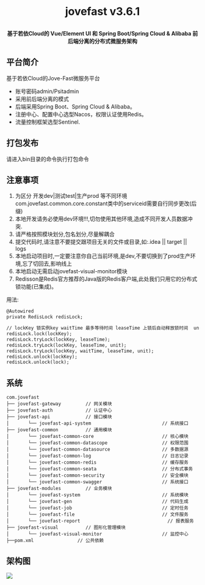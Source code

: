 
<h1 align="center" style="margin: 30px 0 30px; font-weight: bold;">jovefast v3.6.1</h1>
<h4 align="center">基于若依Cloud的 Vue/Element UI 和 Spring Boot/Spring Cloud & Alibaba 前后端分离的分布式微服务架构</h4>


## 平台简介
基于若依Cloud的Jove-Fast微服务平台
* 账号密码admin/Psitadmin
* 采用前后端分离的模式
* 后端采用Spring Boot、Spring Cloud & Alibaba。
* 注册中心、配置中心选型Nacos，权限认证使用Redis。
* 流量控制框架选型Sentinel.

## 打包发布
请进入bin目录的命令执行打包命令

## 注意事项
1. 为区分 开发dev|测试test|生产prod 等不同环境 com.jovefast.common.core.constant类中的serviceid需要自行同步更改(后缀)
2. 本地开发请务必使用dev环境!!!,切勿使用其他环境,造成不同开发人员数据冲突.
3. 请严格按照模块划分,包名划分,尽量解耦合  
4. 提交代码时,请注意不要提交跟项目无关的文件或目录,如:.idea || target || logs
5. 本地启动项目时,一定要注意你自己当前环境,是dev,不要切换到了prod生产环境,忘了切回去,影响线上
6. 本地启动无需启动jovefast-visual-monitor模块
7. Redisson是Redis官方推荐的Java版的Redis客户端,此处我们只用它的分布式锁功能(已集成)。

用法:
```markdown
@Autowired
private RedisLock redisLock;

// lockKey 锁实例key waitTime 最多等待时间 leaseTime 上锁后自动释放锁时间  unit 时间颗粒度
redisLock.lock(lockKey);
redisLock.tryLock(lockKey, leaseTime);
redisLock.tryLock(lockKey, leaseTime, unit);
redisLock.tryLock(lockKey, waitTime, leaseTime, unit);
redisLock.unlock(lockKey);
redisLock.unlock(lock);
```

## 系统

~~~
com.jovefast     
├── jovefast-gateway         // 网关模块
├── jovefast-auth            // 认证中心
├── jovefast-api             // 接口模块
│       └── jovefast-api-system                          // 系统接口
├── jovefast-common          // 通用模块
│       └── jovefast-common-core                         // 核心模块
│       └── jovefast-common-datascope                    // 权限范围
│       └── jovefast-common-datasource                   // 多数据源
│       └── jovefast-common-log                          // 日志记录
│       └── jovefast-common-redis                        // 缓存服务
│       └── jovefast-common-seata                        // 分布式事务
│       └── jovefast-common-security                     // 安全模块
│       └── jovefast-common-swagger                      // 系统接口
├── jovefast-modules         // 业务模块
│       └── jovefast-system                              // 系统模块 
│       └── jovefast-gen                                 // 代码生成 
│       └── jovefast-job                                 // 定时任务 
│       └── jovefast-file                                // 文件服务 
│       └── jovefast-report                                // 报表服务
├── jovefast-visual          // 图形化管理模块
│       └── jovefast-visual-monitor                      // 监控中心 
├──pom.xml                // 公共依赖
~~~

## 架构图

<img src="http://processon.com/chart_image/62ad7ff21efad41af041a1d6.png?_=1655888519650"/>
